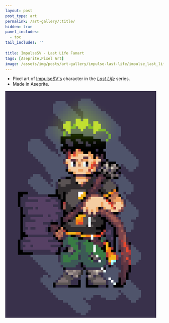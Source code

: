 ```yaml
---
layout: post
post_type: art
permalink: /art-gallery/:title/
hidden: true
panel_includes:
  - toc
tail_includes: ''

title: ImpulseSV - Last Life Fanart
tags: [Aseprite,Pixel Art]
image: /assets/img/posts/art-gallery/impulse-last-life/impulse_last_life.png
---
```


* Pixel art of [ImpulseSV's](https://www.youtube.com/@impulseSV) character in the [*Last Life*](https://www.youtube.com/playlist?list=PL0Z8otuXXj_3VETq-771PHs4BX-_JW3TA) series.<br>
* Made in Aseprite.

![](/assets/img/posts/art-gallery/impulse-last-life/impulse_last_life.png)
